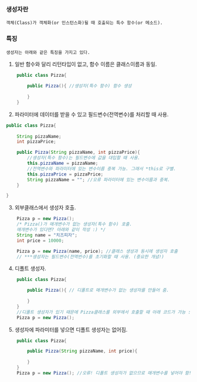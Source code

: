 ### 생성자란
    객체(Class)가 객체화(or 인스턴스화)될 때 호출되는 특수 함수(or 메소드).
  
### 특징 
    생성자는 아래와 같은 특징을 가지고 있다.

1. 일반 함수와 달리 리턴타입이 없고, 함수 이름은 클래스이름과 동일.
```java
    public class Pizza{
        
        public Pizza(){ //생성자(특수 함수) 함수 생성
            
        }
    }
```
2. 파라미터에 데이터를 받을 수 있고 필드변수(전역변수)를 처리할 때 사용.
```java
public class Pizza{
	
	String pizzaName;
	int pizzaPrice;

	public Pizza(String pizzaName, int pizzaPrice){ 
        //생성자(특수 함수)는 필드변수에 값을 대입할 때 사용.
		this.pizzaName = pizzaName; 
        //전역변수와 파라미터에 있는 변수이름 중복 가능. 그래서 *this로 구별.
		this.pizzaPrice = pizzaPrice;
		String pizzaName = ""; //오류 파라미터에 있는 변수이름과 중복.
	}

}
```
3. 외부클래스에서 생성자 호출.
```java
    Pizza p = new Pizza();
    /* Pizza()가 매개변수가 없는 생성자(특수 함수) 호출.
    매개변수가 있다면? 아래와 같이 작성 :) */
    String name = "치즈피자";
    int price = 10000;

    Pizza p = new Pizza(name, price); //클래스 생성과 동시에 생성자 호출
    // ***생성자는 필드변수(전역번수)를 초기화할 때 사용. (중요한 개념!)
```
4. 디폴트 생성자.
```java
    public class Pizza{

        public Pizza(){ // 디폴트로 매개변수가 없는 생성자를 만들어 줌.
            
        }
    }
    //디폴트 생성자가 있기 때문에 Pizza클래스를 외부에서 호출할 때 아래 코드가 가능 :)
    Pizza p = new Pizza();
```
5. 생성자에 파라미터를 넣으면 디폴트 생성자는 없어짐.
```java
    public class Pizza{

        public Pizza(String pizzaName, int price){
            
        }
    }
    Pizza p = new Pizza(); //오류! 디폴트 생성자가 없으므로 매개변수를 넣어야 함!
```